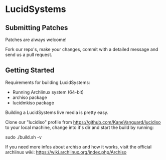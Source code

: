 LucidSystems
========

Submitting Patches
------------------
Patches are always welcome!

Fork our repo's, make your changes, commit with a detailed message 
and send us a pull request.

Getting Started
---------------

Requirements for building LucidSystems:
- Running Archlinux system (64-bit)
- archiso package
- lucidmkiso package

Building a LucidSystems live media is pretty easy.

Clone our "lucidiso" profile from https://github.com/KaneVanguard/lucidiso to your local machine, 
change into it's dir and start the build by running:

sudo ./build.sh -v

If you need more infos about archiso and how it works,
visit the official archlinux wiki:
https://wiki.archlinux.org/index.php/Archiso
